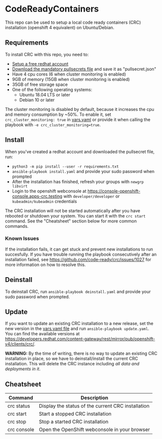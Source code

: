 # CodeReadyContainers
This repo can be used to setup a local code ready containers (CRC) installation (openshift 4 equivalent) on Ubuntu/Debian.

## Requirements
To install CRC with this repo, you need to:
* [Setup a free redhat account](https://www.google.com/url?sa=t&rct=j&q=&esrc=s&source=web&cd=&cad=rja&uact=8&ved=2ahUKEwjGw8bPx9L3AhUNCewKHT11D7EQFnoECAYQAQ&url=https%3A%2F%2Fwww.redhat.com%2Fwapps%2Fugc%2Fregister.html&usg=AOvVaw0XN5agOwobjJWWJmiitUP7)
* [Download the mandatory pullsecrets file](https://console.redhat.com/openshift/install/pull-secret) and save it as "pullsecret.json"
* Have 4 cpu cores (6 when cluster monitoring is enabled)
* 9GB of memory (15GB when cluster monitoring is enabled)
* 35GB of free storage space
* One of the following operating systems:
    - Ubuntu 18.04 LTS or later
    - Debian 10 or later

The cluster monitoring is disabled by default, because it increases the cpu and memory consumption by ~50%.
To enable it, set `crc_cluster_monitoring: true` in [vars.yaml](vars.yaml) or provide it when calling the playbook with
`-e crc_cluster_monitoring=true`.

## Install
When you've created a redhat account and downloaded the pullsecret file, run:
  * `python3 -m pip install --user -r requirements.txt`
  * `ansible-playbook install.yaml` and provide your sudo password when prompted
  * After the installation has finished, refresh your groups with `newgrp libvirt`
  * Login to the openshift webconsole at https://console-openshift-console.apps-crc.testing
    with `developer/developer` or `kubeadmin/kubeadmin` credentials

The CRC installation will not be started automatically after you have rebooted or shutdown your system. You can start it with the `crc start` command.
See the "Cheatsheet" section below for more common commands.

### Known Issues
If the installation fails, it can get stuck and prevent new installations to run succesfully. If you have trouble running the playbook consecutively after an installation failed, see https://github.com/code-ready/crc/issues/1027 for more information on how to resolve this.

## Deinstall
To deinstall CRC, run `ansible-playbook deinstall.yaml` and provide your sudo password when prompted.

## Update
If you want to update an existing CRC installation to a new release, set the new version in
the [vars.yaml file](vars.yaml) and run `ansible-playbook update.yaml`. You can find the available
versions at https://developers.redhat.com/content-gateway/rest/mirror/pub/openshift-v4/clients/crc/.

**WARNING:** By the time of writing, there is no way to update an existing CRC installation in place, so we have to deinstall/install the current CRC installation. This will delete the CRC instance including *all data and deployments in it*.

## Cheatsheet
| Command     | Description                                        |
| ----------- | -------------------------------------------------- |
| crc status  | Display the status of the current CRC installation |
| crc start   | Start a stopped CRC installation                   |
| crc stop    | Stop a started CRC installation                    |
| crc console | Open the OpenShift webconsole in your browser      |

